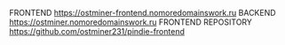 FRONTEND https://ostminer-frontend.nomoredomainswork.ru
BACKEND https://ostminer.nomoredomainswork.ru
FRONTEND REPOSITORY https://github.com/ostminer231/pindie-frontend
